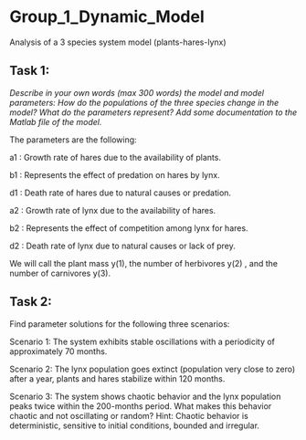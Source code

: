 # Group_1_Dynamic_Model
Analysis of a 3 species system model (plants-hares-lynx) 

## Task 1: 
*Describe in your own words (max 300 words) the model and model parameters: How do the populations of the three species change in the model? What do the parameters represent? Add some documentation to the Matlab file of the model.*

The parameters are the following: 

a1 : Growth rate of hares due to the availability of plants.

b1 : Represents the effect of predation on hares by lynx.

d1 : Death rate of hares due to natural causes or predation.

a2 : Growth rate of lynx due to the availability of hares.

b2 : Represents the effect of competition among lynx for hares.

d2 : Death rate of lynx due to natural causes or lack of prey.

We will call the plant mass y(1), the number of herbivores y(2) , and the number of carnivores y(3).

## Task 2: 
Find parameter solutions for the following three scenarios:

Scenario 1: The system exhibits stable oscillations with a periodicity of approximately 70 months.

Scenario 2: The lynx population goes extinct (population very close to zero) after a year, plants and hares stabilize within 120 months.

Scenario 3: The system shows chaotic behavior and the lynx population peaks twice within the 200-months period. What makes this behavior chaotic and not oscillating or random? Hint: Chaotic behavior is deterministic, sensitive to initial conditions, bounded and irregular.
